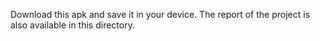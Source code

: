 Download this apk and save it in your device.
The report of the project is also available in this directory.

